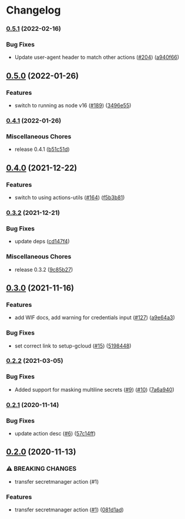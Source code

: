# Changelog

### [0.5.1](https://www.github.com/google-github-actions/get-secretmanager-secrets/compare/v0.5.0...v0.5.1) (2022-02-16)


### Bug Fixes

* Update user-agent header to match other actions ([#204](https://www.github.com/google-github-actions/get-secretmanager-secrets/issues/204)) ([a940f66](https://www.github.com/google-github-actions/get-secretmanager-secrets/commit/a940f6649acc01ad630661fffcd02f3fc663f973))

## [0.5.0](https://www.github.com/google-github-actions/get-secretmanager-secrets/compare/v0.4.1...v0.5.0) (2022-01-26)


### Features

* switch to running as node v16 ([#189](https://www.github.com/google-github-actions/get-secretmanager-secrets/issues/189)) ([3496e55](https://www.github.com/google-github-actions/get-secretmanager-secrets/commit/3496e55a9a37020bcc47d439003e33f420d2d0e7))

### [0.4.1](https://www.github.com/google-github-actions/get-secretmanager-secrets/compare/v0.4.0...v0.4.1) (2022-01-26)


### Miscellaneous Chores

* release 0.4.1 ([b51c51d](https://www.github.com/google-github-actions/get-secretmanager-secrets/commit/b51c51d1a9115b60e0c9fec5c369b46ece341b77))

## [0.4.0](https://www.github.com/google-github-actions/get-secretmanager-secrets/compare/v0.3.2...v0.4.0) (2021-12-22)


### Features

* switch to using actions-utils ([#164](https://www.github.com/google-github-actions/get-secretmanager-secrets/issues/164)) ([f5b3b81](https://www.github.com/google-github-actions/get-secretmanager-secrets/commit/f5b3b81ba32bc04178d46f13c474b6103f702584))

### [0.3.2](https://www.github.com/google-github-actions/get-secretmanager-secrets/compare/v0.3.0...v0.3.2) (2021-12-21)


### Bug Fixes

* update deps ([cd147f4](https://www.github.com/google-github-actions/get-secretmanager-secrets/commit/cd147f43edbbdea7e395556b98bcec802eb88701))


### Miscellaneous Chores

* release 0.3.2 ([9c85b27](https://www.github.com/google-github-actions/get-secretmanager-secrets/commit/9c85b2799abbe37ba48d8e9962e158edfde3001b))

## [0.3.0](https://www.github.com/google-github-actions/get-secretmanager-secrets/compare/v0.2.2...v0.3.0) (2021-11-16)


### Features

* add WIF docs, add warning for credentials input ([#127](https://www.github.com/google-github-actions/get-secretmanager-secrets/issues/127)) ([a9e64a3](https://www.github.com/google-github-actions/get-secretmanager-secrets/commit/a9e64a3fa27b447fc2ee3fa5f52dea9faf1e6c18))


### Bug Fixes

* set correct link to setup-gcloud ([#15](https://www.github.com/google-github-actions/get-secretmanager-secrets/issues/15)) ([5198448](https://www.github.com/google-github-actions/get-secretmanager-secrets/commit/5198448f1d02ed8e708bc31ac6c24be6790b7048))

### [0.2.2](https://www.github.com/google-github-actions/get-secretmanager-secrets/compare/v0.2.1...v0.2.2) (2021-03-05)


### Bug Fixes

* Added support for masking multiline secrets ([#9](https://www.github.com/google-github-actions/get-secretmanager-secrets/issues/9)) ([#10](https://www.github.com/google-github-actions/get-secretmanager-secrets/issues/10)) ([7a6a940](https://www.github.com/google-github-actions/get-secretmanager-secrets/commit/7a6a9404f3ef177ec8b310c95a51b8bee20bd09f))

### [0.2.1](https://www.github.com/google-github-actions/get-secretmanager-secrets/compare/v0.2.0...v0.2.1) (2020-11-14)


### Bug Fixes

* update action desc ([#6](https://www.github.com/google-github-actions/get-secretmanager-secrets/issues/6)) ([57c14ff](https://www.github.com/google-github-actions/get-secretmanager-secrets/commit/57c14fff8763c66b8704d8035add5d46e3087e02))

## [0.2.0](https://www.github.com/google-github-actions/get-secretmanager-secrets/compare/v0.1.0...v0.2.0) (2020-11-13)


### ⚠ BREAKING CHANGES

* transfer secretmanager action (#1)

### Features

* transfer secretmanager action ([#1](https://www.github.com/google-github-actions/get-secretmanager-secrets/issues/1)) ([081d1ad](https://www.github.com/google-github-actions/get-secretmanager-secrets/commit/081d1add35abdb1374fbcb92291f0c2c875f0720))
